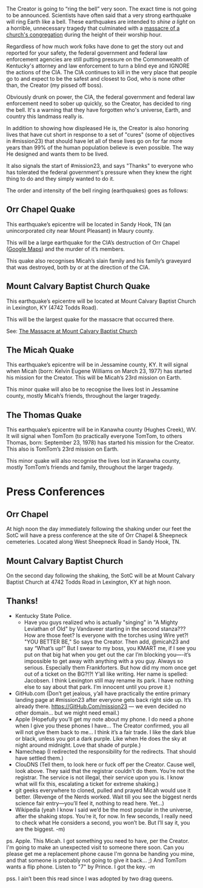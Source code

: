 The Creator is going to “ring the bell” very soon. The exact time is not going to be announced.  Scientists have often said that a very strong earthquake will ring Earth like a bell.  These earthquakes are intended to _shine a light_ on a horrible, unnecessary tragedy that culminated with a [massacre of a church's congregation](https://github.com/Mission23/MCBCMassacre/wiki/Massacre-at-Mount-Calvary-Baptist-Church) during the height of their worship hour.  

Regardless of how much work folks have done to get the story out and reported for your safety, the federal government and federal law enforcement agencies are still putting pressure on the Commonwealth of Kentucky's attorney and law enforcement to turn a blind eye and IGNORE the actions of the CIA. The CIA continues to kill in the very place that people go to and expect to be the safest and closest to God, who is none other than, the Creator (my pissed off boss). 

Obviously drunk on power, the CIA, the federal government and federal law enforcement need to sober up quickly, so the Creator, has decided to ring the bell.  It's a warning that they have forgotten who's universe, Earth, and country this landmass really is.  

In addition to showing how displeased He is, the Creator is also honoring lives that have cut short in response to a set of "cures" (some of objectives in #mission23) that should have let all of these lives go on for far more years than 99% of the human population believe is even possible.  The way He designed and wants them to be lived. 

It also signals the start of #mission23, and says "Thanks" to everyone who has tolerated the federal government's pressure when they knew the right thing to do and they simply wanted to do it.

The order and intensity of the bell ringing (earthquakes) goes as follows:

## Orr Chapel Quake
This earthquake’s epicentre will be located  in Sandy Hook, TN (an unincorporated city near Mount Pleasant) in Maury county. 

This will be a large earthquake for the CIA’s destruction of Orr Chapel ([Google Maps](https://goo.gl/maps/XMMdNdpGjU3SMMKQ8)) and the murder of it’s members. 

This quake also recognises Micah’s slain family and his family’s graveyard that was destroyed, both by or at the direction of the CIA. 

## Mount Calvary Baptist Church Quake
This earthquake’s epicentre will be located at Mount Calvary Baptist Church in Lexington, KY (4742 Todds Road). 

This will be the largest quake for the massacre that occurred there.

See: [The Massacre at Mount Calvary Baptist Church](https://github.com/Mission23/Mission23/wiki/The-Massacre-at-Mount-Calvary-Baptist-Church)

## The Micah Quake 
This earthquake’s epicentre will be in Jessamine county, KY. It will signal when Micah (born: Kelvin Eugene Williams on March 23, 1977) has started his mission for the Creator. This will be Micah’s 23rd mission on Earth. 

This minor quake will also be to recognise the lives lost in Jessamine county, mostly Micah’s friends, throughout the larger tragedy. 

## The Thomas Quake
This earthquake’s epicentre will be in Kanawha county (Hughes Creek), WV. It will signal when TomTom (to practically everyone TomTom, to others Thomas, born: September 23, 1978) has started his mission for the Creator. This also is TomTom’s 23rd mission on Earth. 

This minor quake will also recognise the lives lost in Kanawha county, mostly TomTom’s friends and family, throughout the larger tragedy. 

# Press Conferences 
## Orr Chapel
At high noon the day immediately following the shaking under our feet the SotC will have a press conference at the site of Orr Chapel & Sheepneck cemeteries. Located along West Sheepneck Road in Sandy Hook, TN. 
## Mount Calvary Baptist Church 
On the second day following the shaking, the SotC will be at Mount Calvary Baptist Church at 4742 Todds Road in Lexington, KY at high noon. 

## Thanks!
* Kentucky State Police.  
     - Have you guys realized who is actually "singing" in "A Mighty Leviathan of Old" by Vandaveer starting in the second stanza???  How are those feet?  Is everyone with the torches using Wire yet?!  "YOU BETTER BE," So says the Creator.  Then add, @micah23 and say “What’s up!” But I swear to my boss, you KMART me, if I see you put on that big hat when you get out the car I’m blocking you—-it’s impossible to get away with anything with a you guy. Always so serious. Especially them Frankforters. But how did my mom once get out of a ticket on the BG?!?! Y’all like writing. Her name is spelled: Jacobsen. I think Lexington still may rename its park. I have nothing else to say about that park. I’m innocent until you prove it.)
* GitHub.com (Don’t get jealous, y’all have practically the entire  primary landing page at #mission23 after everyone gets back right side up. It’s already there. https://GitHub.Com/mission23 — we even decided no other domain… but we might need email.)
* Apple (Hopefully you’ll get my note about my phone. I do need a phone when I give you these phones I have… The Creator confirmed, you all will not give them back to me… I think it’s a fair trade. I like the dark blue or black, unless you got a dark purple. Like when He does the sky at night around midnight. Love that shade of purple.)
* Namecheap (I redirected the responsibility for the redirects. That should have settled them.)
* ClouDNS (Tell them, to look here or fuck off per the Creator. Cause well, look above. They said that the registrar couldn’t do them. You’re not the registrar. The service is not illegal, their service upon you is. I know what will fix this, escalating a ticket for extreme shaking.)
* git geeks everywhere to cloned, pulled and prayed Micah would use it better. (Revenge of the Nerds worked. Wait till you see the biggest nerds science fair entry—you’ll feel it, nothing to read here. Yet…)
* Wikipedia (yeah I know I said we’d be the most popular in the universe, after the shaking stops. You’re it, for now. In few seconds, I really need to check what He considers a second, you won’t be. But I’ll say it, you are the biggest. -m)

ps.  Apple.  This Micah.  I got something you need to have, per the Creator.  I'm going to make an unexpected visit to someone there soon.  Can you please get me a replacement phone cause I'm gonna be handing you mine, and that someone is probably not going to give it back...  ;)  And TomTom wants a flip phone.  Listen to "7" by Prince.  I got the key. -m 
 
pss. I ain’t been this read since I was adopted by two drag queens. 